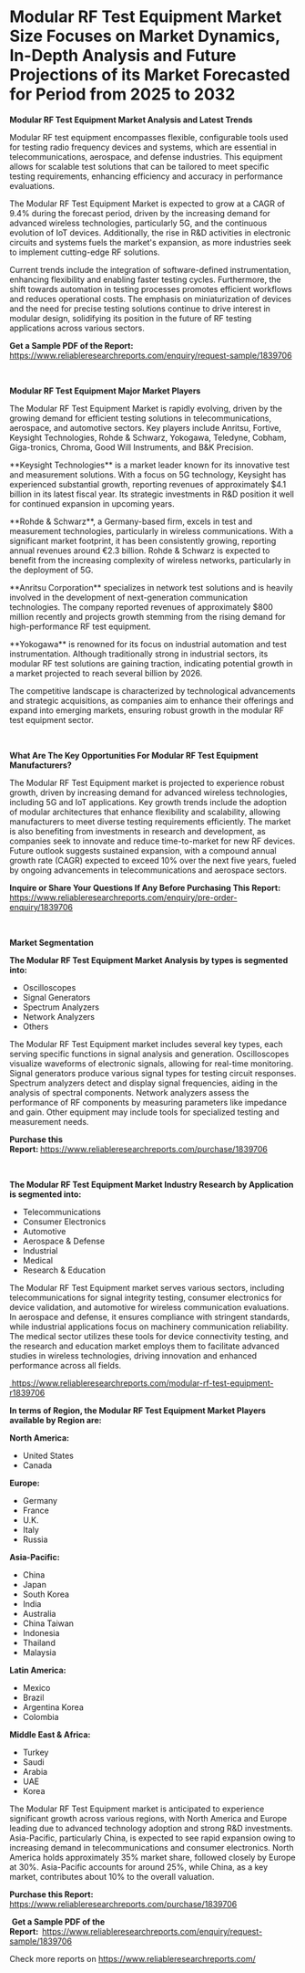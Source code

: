 <p><h1>Modular RF Test Equipment Market Size Focuses on Market Dynamics, In-Depth Analysis and Future Projections of its Market Forecasted for Period from 2025 to 2032</h1></p><p><strong>Modular RF Test Equipment Market Analysis and Latest Trends</strong></p>
<p><p>Modular RF test equipment encompasses flexible, configurable tools used for testing radio frequency devices and systems, which are essential in telecommunications, aerospace, and defense industries. This equipment allows for scalable test solutions that can be tailored to meet specific testing requirements, enhancing efficiency and accuracy in performance evaluations.</p><p>The Modular RF Test Equipment Market is expected to grow at a CAGR of 9.4% during the forecast period, driven by the increasing demand for advanced wireless technologies, particularly 5G, and the continuous evolution of IoT devices. Additionally, the rise in R&D activities in electronic circuits and systems fuels the market's expansion, as more industries seek to implement cutting-edge RF solutions.</p><p>Current trends include the integration of software-defined instrumentation, enhancing flexibility and enabling faster testing cycles. Furthermore, the shift towards automation in testing processes promotes efficient workflows and reduces operational costs. The emphasis on miniaturization of devices and the need for precise testing solutions continue to drive interest in modular design, solidifying its position in the future of RF testing applications across various sectors.</p></p>
<p><strong>Get a Sample PDF of the Report:&nbsp;</strong> <a href="https://www.reliableresearchreports.com/enquiry/request-sample/1839706?utm_campaign=3362&utm_medium=2&utm_source=Github&utm_content=ia&utm_term=12042025&utm_id=modular-rf-test-equipment">https://www.reliableresearchreports.com/enquiry/request-sample/1839706</a></p>
<p>&nbsp;</p>
<p><strong>Modular RF Test Equipment Major Market Players</strong></p>
<p><p>The Modular RF Test Equipment Market is rapidly evolving, driven by the growing demand for efficient testing solutions in telecommunications, aerospace, and automotive sectors. Key players include Anritsu, Fortive, Keysight Technologies, Rohde & Schwarz, Yokogawa, Teledyne, Cobham, Giga-tronics, Chroma, Good Will Instruments, and B&K Precision.</p><p>**Keysight Technologies** is a market leader known for its innovative test and measurement solutions. With a focus on 5G technology, Keysight has experienced substantial growth, reporting revenues of approximately $4.1 billion in its latest fiscal year. Its strategic investments in R&D position it well for continued expansion in upcoming years.</p><p>**Rohde & Schwarz**, a Germany-based firm, excels in test and measurement technologies, particularly in wireless communications. With a significant market footprint, it has been consistently growing, reporting annual revenues around €2.3 billion. Rohde & Schwarz is expected to benefit from the increasing complexity of wireless networks, particularly in the deployment of 5G.</p><p>**Anritsu Corporation** specializes in network test solutions and is heavily involved in the development of next-generation communication technologies. The company reported revenues of approximately $800 million recently and projects growth stemming from the rising demand for high-performance RF test equipment.</p><p>**Yokogawa** is renowned for its focus on industrial automation and test instrumentation. Although traditionally strong in industrial sectors, its modular RF test solutions are gaining traction, indicating potential growth in a market projected to reach several billion by 2026.</p><p>The competitive landscape is characterized by technological advancements and strategic acquisitions, as companies aim to enhance their offerings and expand into emerging markets, ensuring robust growth in the modular RF test equipment sector.</p></p>
<p>&nbsp;</p>
<p><strong>What Are The Key Opportunities For Modular RF Test Equipment Manufacturers?</strong></p>
<p><p>The Modular RF Test Equipment market is projected to experience robust growth, driven by increasing demand for advanced wireless technologies, including 5G and IoT applications. Key growth trends include the adoption of modular architectures that enhance flexibility and scalability, allowing manufacturers to meet diverse testing requirements efficiently. The market is also benefiting from investments in research and development, as companies seek to innovate and reduce time-to-market for new RF devices. Future outlook suggests sustained expansion, with a compound annual growth rate (CAGR) expected to exceed 10% over the next five years, fueled by ongoing advancements in telecommunications and aerospace sectors.</p></p>
<p><strong>Inquire or Share Your Questions If Any Before Purchasing This Report:</strong> <a href="https://www.reliableresearchreports.com/enquiry/pre-order-enquiry/1839706?utm_campaign=3362&utm_medium=2&utm_source=Github&utm_content=ia&utm_term=12042025&utm_id=modular-rf-test-equipment">https://www.reliableresearchreports.com/enquiry/pre-order-enquiry/1839706</a></p>
<p>&nbsp;</p>
<p><strong>Market Segmentation</strong></p>
<p><strong>The Modular RF Test Equipment Market Analysis by types is segmented into:</strong></p>
<p><ul><li>Oscilloscopes</li><li>Signal Generators</li><li>Spectrum Analyzers</li><li>Network Analyzers</li><li>Others</li></ul></p>
<p><p>The Modular RF Test Equipment market includes several key types, each serving specific functions in signal analysis and generation. Oscilloscopes visualize waveforms of electronic signals, allowing for real-time monitoring. Signal generators produce various signal types for testing circuit responses. Spectrum analyzers detect and display signal frequencies, aiding in the analysis of spectral components. Network analyzers assess the performance of RF components by measuring parameters like impedance and gain. Other equipment may include tools for specialized testing and measurement needs.</p></p>
<p><strong>Purchase this Report:&nbsp;</strong><a href="https://www.reliableresearchreports.com/purchase/1839706?utm_campaign=3362&utm_medium=2&utm_source=Github&utm_content=ia&utm_term=12042025&utm_id=modular-rf-test-equipment">https://www.reliableresearchreports.com/purchase/1839706</a></p>
<p>&nbsp;</p>
<p><strong>The Modular RF Test Equipment Market Industry Research by Application is segmented into:</strong></p>
<p><ul><li>Telecommunications</li><li>Consumer Electronics</li><li>Automotive</li><li>Aerospace & Defense</li><li>Industrial</li><li>Medical</li><li>Research & Education</li></ul></p>
<p><p>The Modular RF Test Equipment market serves various sectors, including telecommunications for signal integrity testing, consumer electronics for device validation, and automotive for wireless communication evaluations. In aerospace and defense, it ensures compliance with stringent standards, while industrial applications focus on machinery communication reliability. The medical sector utilizes these tools for device connectivity testing, and the research and education market employs them to facilitate advanced studies in wireless technologies, driving innovation and enhanced performance across all fields.</p></p>
<p><a href="https://www.reliableresearchreports.com/modular-rf-test-equipment-r1839706?utm_campaign=3362&utm_medium=2&utm_source=Github&utm_content=ia&utm_term=12042025&utm_id=modular-rf-test-equipment">&nbsp;https://www.reliableresearchreports.com/modular-rf-test-equipment-r1839706</a></p>
<p><strong>In terms of Region, the Modular RF Test Equipment Market Players available by Region are:</strong></p>
<p>
    <p> <strong> North America: </strong>
        <ul>
            <li>United States</li>
            <li>Canada</li>
        </ul>
        </p> 
    <p> <strong> Europe: </strong>
        <ul>
            <li>Germany</li>
            <li>France</li>
            <li>U.K.</li>
            <li>Italy</li>
            <li>Russia</li>
        </ul>
        </p> 
    <p> <strong> Asia-Pacific: </strong>
        <ul>
            <li>China</li>
            <li>Japan</li>
            <li>South Korea</li>
            <li>India</li>
            <li>Australia</li>
            <li>China Taiwan</li>
            <li>Indonesia</li>
            <li>Thailand</li>
            <li>Malaysia</li>
        </ul>
        </p> 
    <p> <strong> Latin America: </strong>
        <ul>
            <li>Mexico</li>
            <li>Brazil</li>
            <li>Argentina Korea</li>
            <li>Colombia</li>
        </ul>
        </p> 
    <p> <strong> Middle East & Africa: </strong>
        <ul>
            <li>Turkey</li>
            <li>Saudi</li>
            <li>Arabia</li>
            <li>UAE</li>
            <li>Korea</li>
        </ul>
    </p>
    </p>
<p><p>The Modular RF Test Equipment market is anticipated to experience significant growth across various regions, with North America and Europe leading due to advanced technology adoption and strong R&D investments. Asia-Pacific, particularly China, is expected to see rapid expansion owing to increasing demand in telecommunications and consumer electronics. North America holds approximately 35% market share, followed closely by Europe at 30%. Asia-Pacific accounts for around 25%, while China, as a key market, contributes about 10% to the overall valuation.</p></p>
<p><strong>Purchase this Report: </strong><a href="https://www.reliableresearchreports.com/purchase/1839706?utm_campaign=3362&utm_medium=2&utm_source=Github&utm_content=ia&utm_term=12042025&utm_id=modular-rf-test-equipment">https://www.reliableresearchreports.com/purchase/1839706</a></p>
<p>&nbsp;<strong>Get a Sample PDF of the Report:&nbsp;&nbsp;</strong><a href="https://www.reliableresearchreports.com/enquiry/request-sample/1839706?utm_campaign=3362&utm_medium=2&utm_source=Github&utm_content=ia&utm_term=12042025&utm_id=modular-rf-test-equipment">https://www.reliableresearchreports.com/enquiry/request-sample/1839706</a></p>
<p><strong></strong></p>
<p>Check more reports on <a href="https://www.reliableresearchreports.com/?utm_campaign=3362&utm_medium=2&utm_source=Github&utm_content=ia&utm_term=12042025&utm_id=modular-rf-test-equipment">https://www.reliableresearchreports.com/</a></p>